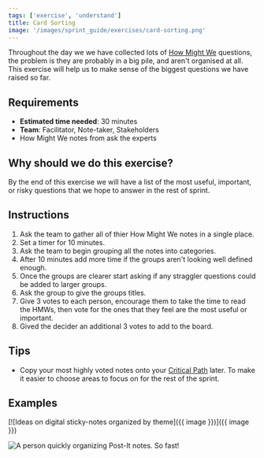 ```yaml
---
tags: ['exercise', 'understand']
title: Card Sorting
image: '/images/sprint_guide/exercises/card-sorting.png'
---
```


Throughout the day we we have collected lots of [How Might We](/sprint-guide/exercises/how-might-we) questions, the
problem is they are probably in a big pile, and aren't organised at all. This
exercise will help us to make sense of the biggest questions we have raised so
far.

## Requirements

- **Estimated time needed**: 30 minutes
- **Team**: Facilitator, Note-taker, Stakeholders
- How Might We notes from ask the experts

## Why should we do this exercise?

By the end of this exercise we will have a list of the most useful, important, or risky questions that we hope to answer in the rest of sprint.

## Instructions

1. Ask the team to gather all of thier How Might We notes in a single place.
2. Set a timer for 10 minutes.
3. Ask the team to begin grouping all the notes into categories.
4. After 10 minutes add more time if the groups aren't looking well defined enough.
5. Once the groups are clearer start asking if any straggler questions could be added to larger groups.
6. Ask the group to give the groups titles.
7. Give 3 votes to each person, encourage them to take the time to read the HMWs, then vote for the ones that they feel are the most useful or important.
8. Gived the decider an additional 3 votes to add to the board.

## Tips

- Copy your most highly voted notes onto your [Critical Path](/sprint-guide/exercises/critical-path) later. To make it easier to choose areas to focus on for the rest of the sprint.

## Examples
[![Ideas on digital sticky-notes organized by theme]({{ image }})]({{ image }})

![A person quickly organizing Post-It notes. So fast!](/images/sprint_guide/exercises/card-sorting.gif)
